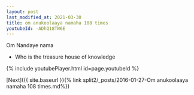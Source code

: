 ```yaml
---
layout: post
last_modified_at: 2021-03-30
title: om anukoolaaya namaha 108 times
youtubeId: -ADhQ18TW6E
---
```

 
 
Om Nandaye nama 
 
 -  Who is the treasure house of knowledge 
 
  
 
  
 
 
 
 
 
 


{% include youtubePlayer.html id=page.youtubeId %}
 
[Next]({{ site.baseurl }}{% link  split2/_posts/2016-01-27-Om anukoolaaya namaha 108 times.md%})
 
